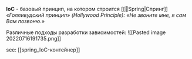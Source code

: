 **IoC** - базовый принцип, на котором строится [[📙Spring|Спринг]]
*«Голливудский принцип» (Hollywood Principle): «Не звоните мне, я сам Вам позвоню.»*

Различные подходы разработки зависимостей:
![[Pasted image 20220716191735.png]]

see: [[spring_IoC-контейнер]]